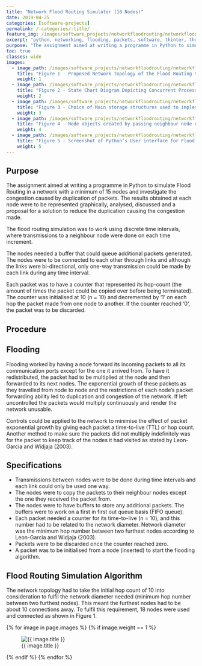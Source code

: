 ```yaml
---
title: "Network Flood Routing Simulator (18 Nodes)"
date: 2019-04-25
categories: [software-projects]
permalink: /:categories/:title/
feature_img: /images/software_projects/networkfloodrouting/networkfloodrouting_img00.jpg
excerpt: "python, networking, flooding, packets, software, tkinter, threading"
purpose: "The assignment aimed at writing a programme in Python to simulate Flood Routing in a network with a minimum of 15 nodes and investigate the congestion caused by duplication of packets."
toc: true
classes: wide
images:
  - image_path: /images/software_projects/networkfloodrouting/networkfloodrouting_img01.jpg
    title: "Figure 1 - Proposed Network Topology of the Flood Routing Simulation"
    weight: 1
  - image_path: /images/software_projects/networkfloodrouting/networkfloodrouting_img02.jpg
    title: "Figure 2 - State Chart Diagram Depicting Concurrent Processes in Nodes 1 to 18 (Per Time Interval)"
    weight: 2
  - image_path: /images/software_projects/networkfloodrouting/networkfloodrouting_img03.jpg
    title: "Figure 3 - Choice of Main storage structures used to implement the Flood Routing Simulation Network"
    weight: 3   
  - image_path: /images/software_projects/networkfloodrouting/networkfloodrouting_img04.jpg
    title: "Figure 4 - Node objects created by passing neighbour node numbers to the Node Class __init__ function"
    weight: 4
  - image_path: /images/software_projects/networkfloodrouting/networkfloodrouting_img00.jpg
    title: "Figure 5 - Screenshot of Python’s User interface for Flood Routing Simulator using TkInter"
    weight: 5
---
```

<h2 class="text-underline">Purpose</h2>
The assignment aimed at writing a programme in Python to simulate Flood Routing in a network with a minimum of 15 nodes and investigate the congestion caused by duplication of packets. The results obtained at each node were to be represented graphically, analysed, discussed and a proposal for a solution to reduce the duplication causing the congestion made.

The flood routing simulation was to work using discrete time intervals, where transmissions to a neighbour node were done on each time increment.

The nodes needed a buffer that could queue additional packets generated. The nodes were to be connected to each other through links and although the links were bi-directional, only one-way transmission could be made by each link during any time interval.

Each packet was to have a counter that represented its hop-count (the amount of times the packet could be copied over before being terminated). The counter was initialised at 10 (n = 10) and decremented by ‘1’ on each hop the packet made from one node to another. If the counter reached ‘0’, the packet was to be discarded.

<h2 class="text-underline">Procedure</h2>

## Flooding

Flooding worked by having a node forward its incoming packets to all its communication ports except for the one it arrived from. To have it redistributed, the packet had to be multiplied at the node and then forwarded to its next nodes. The exponential growth of these packets as they travelled from node to node and the restrictions of each node’s packet forwarding ability led to duplication and congestion of the network. If left uncontrolled the packets would multiply continuously and render the network unusable.

Controls could be applied to the network to minimise the effect of packet exponential growth by giving each packet a time-to-live (TTL) or hop count. Another method to make sure the packets did not multiply indefinitely was for the packet to keep track of the nodes it had visited as stated by Leon-Garcia and Widjaja (2003).

## Specifications

*	Transmissions between nodes were to be done during time intervals and each link could only be used one way.
*	The nodes were to copy the packets to their neighbour nodes except the one they received the packet from.
*	The nodes were to have buffers to store any additional packets. The buffers were to work on a first in first out queue basis (FIFO queue).
*	Each packet needed a counter for its time-to-live (n = 10), and this number had to be related to the network diameter. Network diameter was the minimum hop number between two furthest nodes according to Leon-Garcia and Widjaja (2003).
*	Packets were to be discarded once the counter reached zero.
*	A packet was to be initialised from a node (inserted) to start the flooding algorithm.

## Flood Routing Simulation Algorithm

The network topology had to take the initial hop count of 10 into consideration to fulfil the network diameter needed (minimum hop number between two furthest nodes). This meant the furthest nodes had to be about 10 connections away. To fulfil this requirement, 18 nodes were used and connected as shown in Figure 1.

{% for image in page.images %}
  {% if image.weight == 1 %}
    <figure class="custom-figure">
      <img class="galley_img" src="{{ image.image_path }}" alt="{{ image.title }}">
      <figcaption class="custom-figcaption">
        {{ image.title }}
      </figcaption>
    </figure>
  {% endif %}
{% endfor %}
